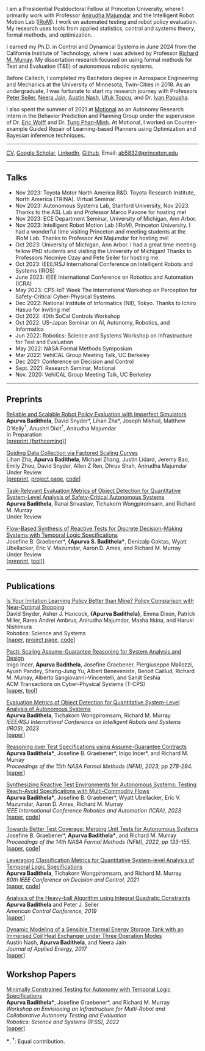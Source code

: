 I am a Presidential Postdoctoral Fellow at Princeton University, where I primarily work with Professor [Anirudha Majumdar](https://irom-lab.princeton.edu/majumdar/) and the Intelligent Robot Motion Lab ([IRoM](https://irom-lab.princeton.edu)). I work on automated testing and robot policy evaluation. My research uses tools from applied statistics, control and systems theory, formal methods, and optimization. 

I earned my Ph.D. in Control and Dynamical Systems in June 2024 from the California Institute of Technology, where I was advised by Professor [Richard M. Murray](https://murray.cds.caltech.edu/Main_Page). My dissertation research focused on using formal methods for Test and Evaluation (T&E) of autonomous robotic systems. 

Before Caltech, I completed my Bachelors degree in Aerospace Engineering and Mechanics at the University of Minnesota, Twin-Cities in 2018. As an undergraduate, I was fortunate to start my research journey with Professors [Peter Seiler](https://seiler.engin.umich.edu), [Neera Jain](https://engineering.purdue.edu/JainResearchLab/people.html), [Austin Nash](https://www.linkedin.com/in/austin-nash-23805919a), [Ufuk Topcu](http://www.ae.utexas.edu/facultysites/topcu/wiki/index.php/Main_Page), and Dr. [Ivan Papusha](https://ivanpapusha.com). 

I also spent the summer of 2021 at [Motional](https://motional.com) as an Autonomy Research intern in the 
Behavior Prediction and Planning Group under the supervision of Dr. [Eric Wolff](http://www.ericmwolff.com) and Dr. [Tung Phan-Minh](https://www.linkedin.com/in/tungmphan). At Motional, I worked on Counter-example Guided Repair of Learning-based Planners using Optimization and Bayesian inference techniques.

---
 
<a href="https://abadithela.github.io/pdf/CV.pdf" target="_blank">CV</a>, [Google Scholar](https://scholar.google.com/citations?user=bsyOi1YAAAAJ&hl=en&oi=ao), [LinkedIn](https://www.linkedin.com/in/apurva-badithela-6a1040115), [Github](https://github.com/abadithela), Email: ab5832@princeton.edu
<!-- Remove above link if you don't want to attibute -->

---
## Talks
* Nov 2023: Toyota Motor North America R&D. Toyota Research Institute, North America (TRINA). Virtual Seminar.
* Nov 2023: Autonomous Systems Lab, Stanford University, Nov 2023. Thanks to the ASL Lab and Professor Marco Pavone for hosting me! 
* Nov 2023: ECE Department Seminar, University of Michigan, Ann Arbor.
* Nov 2023: Intelligent Robot Motion Lab (IRoM), Princeton University. I had a wonderful time visiting Princeton and meeting students at the IRoM Lab. Thanks to Professor Ani Majumdar for hosting me!
* Oct 2023: University of Michigan, Ann Arbor. I had a great time meeting fellow PhD students and visiting the University of Michigan! Thanks to Professors Necmiye Ozay and Pete Seiler for hosting me. 
* Oct 2023: IEEE/RSJ International Conference on Intelligent Robots and Systems (IROS) 
* June 2023: IEEE International Conference on Robotics and Automation (ICRA)
* May 2023: CPS-IoT Week The International Workshop on Perception for Safety-Critical Cyber-Physical Systems 
* Dec 2022: National Institute of Informatics (NII), Tokyo. Thanks to Ichiro Hasuo for inviting me!
* Oct 2022: 40th SoCal Controls Workshop 
* Oct 2022: US-Japan Seminar on AI, Autonomy, Robotics, and Informatics 
* Jun 2022: Robotics: Science and Systems Workshop on Infrastructure for Test and Evaluation 
* May 2022: NASA Formal Methods Symposium 
* Mar 2022: VehiCAL Group Meeting Talk, UC Berkeley
* Dec 2021: Conference on Decision and Control
* Sept. 2021: Research Seminar, Motional
* Nov. 2020: VehiCAL Group Meeting Talk, UC Berkeley

---
## Preprints
[Reliable and Scalable Robot Policy Evaluation with Imperfect Simulators](abadithela.github.io) \
<b>Apurva Badithela</b>, David Snyder\*, Lihan Zha\*, Joseph Mikhail, Matthew O'Kelly<sup>&#x2020;</sup>, Anushri Dixit<sup>&#x2020;</sup>, Anirudha Majumdar \
In Preparation\
[[preprint (forthcoming)](abadithela.github.io)]

[Guiding Data Collection via Factored Scaling Curves](https://arxiv.org/abs/2505.07728) \
Lihan Zha, <b>Apurva Badithela</b>, Michael Zhang, Justin Lidard, Jeremy Bao, Emily Zhou, David Snyder, Allen Z Ren, Dhruv Shah, Anirudha Majumdar \
Under Review\
[[preprint](https://arxiv.org/abs/2505.07728), [project page](https://factored-data-scaling.github.io), [code](https://github.com/irom-princeton/factored-scaling-curves)]

[Task-Relevant Evaluation Metrics of Object Detection for Quantitative System-Level Analysis of Safety-Critical Autonomous Systems](abadithela.github.io) \
<b>Apurva Badithela</b>, Ranai Srivastav, Tichakorn Wongpiromsarn, and Richard M. Murray \
Under Review 

[Flow-Based Synthesis of Reactive Tests for Discrete Decision-Making Systems with Temporal Logic Specifications](https://arxiv.org/pdf/2404.09888) \
Josefine B. Graebener\*, <b>{Apurva S. Badithela\*</b>, Denizalp Goktas, Wyatt Ubellacker, Eric V. Mazumdar, Aaron D. Ames, and Richard M. Murray \
Under Review \
[[preprint](https://arxiv.org/pdf/2404.09888), [tool](https://floras.readthedocs.io/en/latest/)]]


---
## Publications 
[Is Your Imitation Learning Policy Better than Mine? Policy Comparison with Near-Optimal Stopping](https://www.roboticsproceedings.org/rss21/p077.pdf) \
David Snyder, Asher J. Hancock, <b>{Apurva Badithela}</b>, Emma Dixon, Patrick Miller, Rares Andrei Ambrus, Anirudha Majumdar, Masha Itkina, and Haruki Nishimura \
Robotics: Science and Systems\
[[paper](https://www.roboticsproceedings.org/rss21/p077.pdf), [project page](https://tri-ml.github.io/step/), [code](https://github.com/TRI-ML/sequentialized_barnard_tests)]

[Pacti: Scaling Assume-Guarantee Reasoning for System Analysis and Design](https://arxiv.org/pdf/2303.17751.pdf) \
Inigo Incer, <b>Apurva Badithela</b>, Josefine Graebener, Piergiuseppe Mallozzi, Ayush Pandey, Sheng-Jung Yu, Albert Beneveniste, Benoit Caillud, Richard M. Murray, Alberto Sangiovanni-Vincentelli, and Sanjit Seshia \
ACM Transactions on Cyber-Physical Systems (T-CPS)\
[[paper](https://arxiv.org/pdf/2303.17751.pdf), [tool](https://www.pacti.org)]

[Evaluation Metrics of Object Detection for Quantitative System-Level Analysis of Autonomous Systems](https://abadithela.github.io/pdf/IROS2023__Evaluation_Metrics_for_Object_Detection.pdf) \
<b>Apurva Badithela</b>, Tichakorn Wongpiromsarn, Richard M. Murray \
_IEEE/RSJ International Conference on Intelligent Robots and Systems (IROS), 2023_ \
[[paper](https://abadithela.github.io/pdf/IROS2023__Evaluation_Metrics_for_Object_Detection.pdf)]

[Reasoning over Test Specifications using Assume-Guarantee Contracts](https://link.springer.com/content/pdf/10.1007/978-3-031-33170-1_17.pdf) \
<b>Apurva Badithela\*</b>, Josefine B. Graebener\*, Inigo Incer\*,  and Richard M. Murray \
_Proceedings of the 15th NASA Formal Methods (NFM), 2023, pp 278-294._ \
[[paper](https://link.springer.com/content/pdf/10.1007/978-3-031-33170-1_17.pdf)]

[Synthesizing Reactive Test Environments for Autonomous Systems: Testing Reach-Avoid Specifications with Multi-Commodity Flows](https://abadithela.github.io/pdf/ICRA2023__Synthesizing_Reactive_Test_Environments_for_Autonomous_Systems____Testing_Reach_Avoid_Specifications_with_Multi_Commodity_Flows.pdf) \
<b>Apurva Badithela\*</b>, Josefine B. Graebener\*, Wyatt Ubellacker, Eric V. Mazumdar, Aaron D. Ames, Richard M. Murray \
_IEEE International Conference Robotics and Automation (ICRA), 2023_ \
[[paper](https://abadithela.github.io/pdf/ICRA2023__Synthesizing_Reactive_Test_Environments_for_Autonomous_Systems____Testing_Reach_Avoid_Specifications_with_Multi_Commodity_Flows.pdf), [code](https://github.com/abadithela/Flow-Constraints)]

[Towards Better Test Coverage: Merging Unit Tests for Autonomous Systems](https://arxiv.org/pdf/2204.02541) \
Josefine B. Graebener\*, <b>Apurva Badithela\*</b>, and Richard M. Murray \
_Proceedings of the 14th NASA Formal Methods (NFM), 2022, pp 133-155._ \
[[paper](https://arxiv.org/pdf/2204.02541), [code](https://github.com/jgraeb/MergeUnitTests)]

[Leveraging Classification Metrics for Quantitative System-level Analysis of Temporal Logic Specifications](https://abadithela.github.io/pdf/CDC21__Validating_Perception_Algorithms_with_High_level_Formal_Requirements.pdf) \
<b>Apurva Badithela</b>, Tichakorn Wongpiromsarn, and Richard M. Murray \
_60th IEEE Conference on Decision and Control, 2021_ \
[[paper](https://abadithela.github.io/pdf/CDC21__Validating_Perception_Algorithms_with_High_level_Formal_Requirements.pdf), [code](https://github.com/abadithela/validate_perception_metrics/tree/master)]

[Analysis of the Heavy-ball Algorithm using Integral Quadratic Constraints](https://abadithela.github.io/pdf/PS_AB_ACC_2019.pdf) \
<b>Apurva Badithela</b> and Peter J. Seiler \
_American Control Conference, 2019_ \
[[paper](https://abadithela.github.io/pdf/PS_AB_ACC_2019.pdf)]

[Dynamic Modeling of a Sensible Thermal Energy Storage Tank with an Immersed Coil Heat Exchanger under Three Operation Modes](https://engineering.purdue.edu/JainResearchLab/pdf/dynamic-modeling-sensible-thermal-energy-storage-immersed-coil-heat-exchanger.pdf) \
Austin Nash, <b>Apurva Badithela</b>, and Neera Jain \
_Journal of Applied Energy, 2017_ \
[[paper](https://engineering.purdue.edu/JainResearchLab/pdf/dynamic-modeling-sensible-thermal-energy-storage-immersed-coil-heat-exchanger.pdf)]

## Workshop Papers
[Minimally Constrained Testing for Autonomy with Temporal Logic Specifications](http://raaslab.org/rss2022/assets/contributed_papers/RSS2022_Badithela_et_al.pdf) \
<b>Apurva Badithela\*</b>, Josefine Graebener\*, and Richard M. Murray \
_Workshop on Envisioning an Infrastructure for Multi-Robot and Collaborative Autonomy Testing and Evaluation_ \
_Robotics: Science and Systems (R:SS), 2022_ \
[[paper](http://raaslab.org/rss2022/assets/contributed_papers/RSS2022_Badithela_et_al.pdf)]

<b>\*</b>, <sup>&#x2020;</sup>: Equal contribution. 

